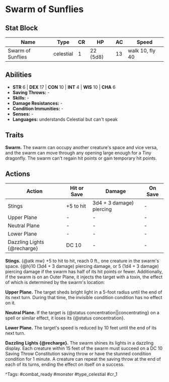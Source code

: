 # Swarm of Sunflies

## Stat Block

| Name | Type | CR | HP | AC | Speed |
|------|------|----|----|----|-------|
| Swarm of Sunflies | celestial | 1 | 22 (5d8) | 13 | walk 10, fly 40 |

## Abilities

- **STR** 6 | **DEX** 17 | **CON** 10 | **INT** 4 | **WIS** 10 | **CHA** 6
- **Saving Throws:** -  
- **Skills:** -  
- **Damage Resistances:** -  
- **Condition Immunities:** -  
- **Senses:** -  
- **Languages:** understands Celestial but can't speak

## Traits

**Swarm.** The swarm can occupy another creature's space and vice versa, and the swarm can move through any opening large enough for a Tiny dragonfly. The swarm can't regain hit points or gain temporary hit points.


## Actions

| Action | Hit or Save | Damage | On Save |
|--------|--------------|--------|----------|
| Stings | +5 to hit | 3d4 + 3 damage) piercing | - |
| Upper Plane | - | - | - |
| Neutral Plane | - | - | - |
| Lower Plane | - | - | - |
| Dazzling Lights {@recharge} | DC 10 | - | - |

**Stings.** {@atk mw} +5 to hit to hit, reach 0 ft., one creature in the swarm's space. {@h}10 (3d4 + 3 damage) piercing damage, or 5 (1d4 + 3 damage) piercing damage if the swarm has half of its hit points or fewer. Additionally, if the swarm is on an Outer Plane, it injects the target with a toxin, the effect of which is determined by the swarm's location:

**Upper Plane.** The target sheds bright light in a 5-foot radius until the end of its next turn. During that time, the invisible condition condition has no effect on it.

**Neutral Plane.** If the target is {@status concentration||concentrating} on a spell or similar effect, it loses its {@status concentration}.

**Lower Plane.** The target's speed is reduced by 10 feet until the end of its next turn.

**Dazzling Lights {@recharge}.** The swarm shines its lights in a dazzling display. Each creature within 15 feet of the swarm must succeed on a DC 10 Saving Throw Constitution saving throw or have the stunned condition condition for 1 minute. A creature can repeat the saving throw at the end of each of its turns, ending the effect on itself on a success.


^Tags: #combat_ready #monster #type_celestial #cr_1